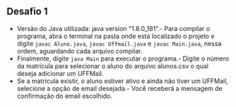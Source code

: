 ﻿## Desafio 1

- Versão do Java utilizada: java version "1.8.0_181".- Para compilar o programa, abra o terminal na pasta onde está localizado o projeto e digite `javac Aluno.java`, `javac Uffmail.java` e `javac Main.java`, nessa ordem, aguardando cada arquivo compilar.
- Finalmente, digite `java Main` para executar o programa.- Digite o número da matrícula para selecionar o aluno do arquivo alunos.csv o qual deseja adicionar um UFFMail.
- Se a matrícula existir, o aluno estiver ativo e ainda não tiver um UFFMail, selecione a opção de email desejada.- Você receberá a mensagem de confirmação do email escolhido.